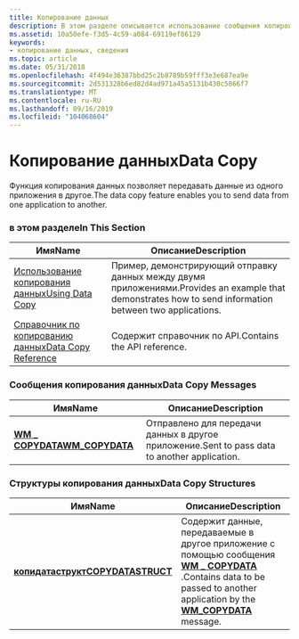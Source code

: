 ```yaml
---
title: Копирование данных
description: В этом разделе описывается использование сообщения копирования данных для перемещения данных из одного приложения в другое.
ms.assetid: 10a50efe-f3d5-4c59-a084-69119ef86129
keywords:
- копирование данных, сведения
ms.topic: article
ms.date: 05/31/2018
ms.openlocfilehash: 4f494e36387bbd25c2b8789b59fff3e3e687ea9e
ms.sourcegitcommit: 2d531328b6ed82d4ad971a45a5131b430c5866f7
ms.translationtype: MT
ms.contentlocale: ru-RU
ms.lasthandoff: 09/16/2019
ms.locfileid: "104068604"
---
```

# <a name="data-copy"></a><span data-ttu-id="d8bbe-104">Копирование данных</span><span class="sxs-lookup"><span data-stu-id="d8bbe-104">Data Copy</span></span>

<span data-ttu-id="d8bbe-105">Функция копирования данных позволяет передавать данные из одного приложения в другое.</span><span class="sxs-lookup"><span data-stu-id="d8bbe-105">The data copy feature enables you to send data from one application to another.</span></span>

### <a name="in-this-section"></a><span data-ttu-id="d8bbe-106">в этом разделе</span><span class="sxs-lookup"><span data-stu-id="d8bbe-106">In This Section</span></span>



| <span data-ttu-id="d8bbe-107">Имя</span><span class="sxs-lookup"><span data-stu-id="d8bbe-107">Name</span></span>                                                      | <span data-ttu-id="d8bbe-108">Описание</span><span class="sxs-lookup"><span data-stu-id="d8bbe-108">Description</span></span>                                                                                        |
|-----------------------------------------------------------|----------------------------------------------------------------------------------------------------|
| [<span data-ttu-id="d8bbe-109">Использование копирования данных</span><span class="sxs-lookup"><span data-stu-id="d8bbe-109">Using Data Copy</span></span>](using-data-copy.md)<br/>         | <span data-ttu-id="d8bbe-110">Пример, демонстрирующий отправку данных между двумя приложениями.</span><span class="sxs-lookup"><span data-stu-id="d8bbe-110">Provides an example that demonstrates how to send information between two applications.</span></span><br/> |
| [<span data-ttu-id="d8bbe-111">Справочник по копированию данных</span><span class="sxs-lookup"><span data-stu-id="d8bbe-111">Data Copy Reference</span></span>](data-copy-reference.md)<br/> | <span data-ttu-id="d8bbe-112">Содержит справочник по API.</span><span class="sxs-lookup"><span data-stu-id="d8bbe-112">Contains the API reference.</span></span><br/>                                                             |



 

### <a name="data-copy-messages"></a><span data-ttu-id="d8bbe-113">Сообщения копирования данных</span><span class="sxs-lookup"><span data-stu-id="d8bbe-113">Data Copy Messages</span></span>



| <span data-ttu-id="d8bbe-114">Имя</span><span class="sxs-lookup"><span data-stu-id="d8bbe-114">Name</span></span>                                           | <span data-ttu-id="d8bbe-115">Описание</span><span class="sxs-lookup"><span data-stu-id="d8bbe-115">Description</span></span>                                           |
|------------------------------------------------|-------------------------------------------------------|
| [<span data-ttu-id="d8bbe-116">**WM \_ COPYDATA**</span><span class="sxs-lookup"><span data-stu-id="d8bbe-116">**WM\_COPYDATA**</span></span>](wm-copydata.md)<br/> | <span data-ttu-id="d8bbe-117">Отправлено для передачи данных в другое приложение.</span><span class="sxs-lookup"><span data-stu-id="d8bbe-117">Sent to pass data to another application.</span></span> <br/> |



 

### <a name="data-copy-structures"></a><span data-ttu-id="d8bbe-118">Структуры копирования данных</span><span class="sxs-lookup"><span data-stu-id="d8bbe-118">Data Copy Structures</span></span>



| <span data-ttu-id="d8bbe-119">Имя</span><span class="sxs-lookup"><span data-stu-id="d8bbe-119">Name</span></span>                                                | <span data-ttu-id="d8bbe-120">Описание</span><span class="sxs-lookup"><span data-stu-id="d8bbe-120">Description</span></span>                                                                                                       |
|-----------------------------------------------------|-------------------------------------------------------------------------------------------------------------------|
| [<span data-ttu-id="d8bbe-121">**копидатаструкт**</span><span class="sxs-lookup"><span data-stu-id="d8bbe-121">**COPYDATASTRUCT**</span></span>](/windows/win32/api/winuser/ns-winuser-copydatastruct)<br/> | <span data-ttu-id="d8bbe-122">Содержит данные, передаваемые в другое приложение с помощью сообщения [**WM \_ COPYDATA**](wm-copydata.md) .</span><span class="sxs-lookup"><span data-stu-id="d8bbe-122">Contains data to be passed to another application by the [**WM\_COPYDATA**](wm-copydata.md) message.</span></span> <br/> |



 

 

 





